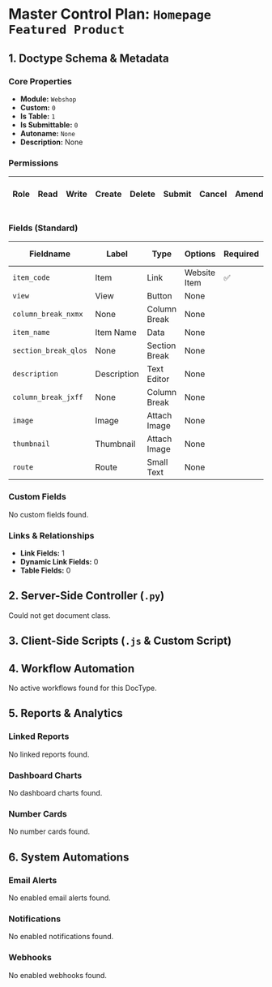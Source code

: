 # Master Control Plan: `Homepage Featured Product`

## 1. Doctype Schema & Metadata

### Core Properties
- **Module:** `Webshop`
- **Custom:** `0`
- **Is Table:** `1`
- **Is Submittable:** `0`
- **Autoname:** `None`
- **Description:** None

### Permissions
| Role | Read | Write | Create | Delete | Submit | Cancel | Amend | Report | Import | Export | Print | Email | Share | Set User Perms |
|---|---|---|---|---|---|---|---|---|---|---|---|---|---|---|


### Fields (Standard)
| Fieldname | Label | Type | Options | Required | Hidden | Read Only | Default | Description |
|---|---|---|---|---|---|---|---|---|
| `item_code` | Item | Link | Website Item | ✅ |  |  | None | None |
| `view` | View | Button | None |  |  |  | None | None |
| `column_break_nxmx` | None | Column Break | None |  |  |  | None | None |
| `item_name` | Item Name | Data | None |  |  |  | None | None |
| `section_break_qlos` | None | Section Break | None |  |  |  | None | None |
| `description` | Description | Text Editor | None |  |  |  | None | None |
| `column_break_jxff` | None | Column Break | None |  |  |  | None | None |
| `image` | Image | Attach Image | None |  |  |  | None | None |
| `thumbnail` | Thumbnail | Attach Image | None |  |  |  | None | None |
| `route` | Route | Small Text | None |  |  | ✅ | None | None |


### Custom Fields
No custom fields found.


### Links & Relationships
- **Link Fields:** 1
- **Dynamic Link Fields:** 0
- **Table Fields:** 0

## 2. Server-Side Controller (`.py`)
Could not get document class.


## 3. Client-Side Scripts (`.js` & Custom Script)




## 4. Workflow Automation
No active workflows found for this DocType.


## 5. Reports & Analytics
### Linked Reports
No linked reports found.


### Dashboard Charts
No dashboard charts found.


### Number Cards
No number cards found.


## 6. System Automations
### Email Alerts
No enabled email alerts found.


### Notifications
No enabled notifications found.


### Webhooks
No enabled webhooks found.
